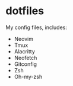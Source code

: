 # dotfiles

My config files, includes:
- Neovim
- Tmux
- Alacritty
- Neofetch
- Gitconfig
- Zsh
- Oh-my-zsh
